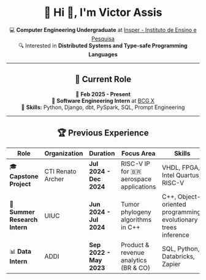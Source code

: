 <div align="center">

# 🎯 Hi 👋, I'm **Victor Assis**

💻 **Computer Engineering Undergraduate** at [Insper - Instituto de Ensino e Pesquisa](https://www.insper.edu.br/)  
🔍 Interested in **Distributed Systems and Type-safe Programming Languages**

---

## 🚀 **Current Role**  
📅 **Feb 2025 - Present**  
🔹 **Software Engineering Intern** at [BCG X](https://www.bcg.com/x/)  
🔹 **Skills:** Python, Django, dbt, PySpark, SQL, Prompt Engineering

---

## 🏆 **Previous Experience**

| **Role** | **Organization** | **Duration** | **Focus Area** | **Skills** |
|----------|----------------|--------------|----------------|----------------|
| 🎓 **Capstone Project** | CTI Renato Archer | **Jul 2024 - Dec 2024** | RISC-V IP for 🇧🇷 aerospace applications | VHDL, FPGA, Intel Quartus, RISC-V |
| 🔬 **Summer Research Intern** | UIUC | **Jun 2024 - Jul 2024** | Tumor phylogeny algorithms in C++ | C++, Object-oriented programming, evolutionary trees inference |
| 📊 **Data Intern** | ADDI | **Sep 2022 - May 2023** | Product & revenue analytics (BR & CO) | SQL, Python, Databricks, Zapier |

</div>
